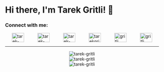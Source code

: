 # Hi there, I'm Tarek Gritli! 👋

### Connect with me:

<div style="display: flex; justify-content: space-around;">
    <a href="https://codepen.io/tarek-gritli" target="_blank"><img align="center" src="https://raw.githubusercontent.com/rahuldkjain/github-profile-readme-generator/master/src/images/icons/Social/codepen.svg" alt="tarek-gritli" height="30" width="40"></a>
    <a href="https://dev.to/tarek-gritli" target="_blank"><img align="center" src="https://raw.githubusercontent.com/rahuldkjain/github-profile-readme-generator/master/src/images/icons/Social/devto.svg" alt="tarek-gritli" height="30" width="40"></a>
    <a href="https://linkedin.com/in/tarek-gritli" target="_blank"><img align="center" src="https://raw.githubusercontent.com/rahuldkjain/github-profile-readme-generator/master/src/images/icons/Social/linked-in-alt.svg" alt="tarek-gritli" height="30" width="40"></a>
    <a href="https://kaggle.com/tarekgritli" target="_blank"><img align="center" src="https://raw.githubusercontent.com/rahuldkjain/github-profile-readme-generator/master/src/images/icons/Social/kaggle.svg" alt="tarekgritli" height="30" width="40"></a>
    <a href="https://codeforces.com/profile/gritli" target="_blank"><img align="center" src="https://raw.githubusercontent.com/rahuldkjain/github-profile-readme-generator/master/src/images/icons/Social/codeforces.svg" alt="gritli" height="30" width="40"></a>
    <a href="https://www.leetcode.com/gritli" target="_blank"><img align="center" src="https://raw.githubusercontent.com/rahuldkjain/github-profile-readme-generator/master/src/images/icons/Social/leet-code.svg" alt="gritli" height="30" width="40"></a>
</div>

---

<div align="center" style="margin-top: 15px;">
    <img src="https://github-readme-stats.vercel.app/api/top-langs?username=tarek-gritli&show_icons=true&locale=en&layout=compact" alt="tarek-gritli" />
</div>

<div align="center">
    <img src="https://github-readme-stats.vercel.app/api?username=tarek-gritli&show_icons=true&locale=en" alt="tarek-gritli" />
</div>

<div align="center">
    <img src="https://github-readme-streak-stats.herokuapp.com/?user=tarek-gritli&" alt="tarek-gritli" />
</div>
